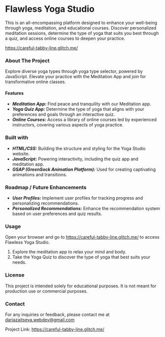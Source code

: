 # Flawless Yoga Studio

This is an all-encompassing platform designed to enhance your well-being through yoga, meditation, and educational courses. Discover personalized meditation sessions, determine the type of yoga that suits you best through a quiz, and access online courses to deepen your practice.

<https://careful-tabby-line.glitch.me/>

### About The Project
Explore diverse yoga types through yoga type selector, powered by JavaScript. Elevate your practice with the Meditation App and join for transformative online classes.
#### Features
* ***Meditation App:*** Find peace and tranquility with our Meditation app.
* ***Yoga Quiz App:*** Determine the type of yoga that aligns with your preferences and goals through an interactive quiz.
* ***Online Courses:*** Access a library of online courses led by experienced instructors, covering various aspects of yoga practice.

### Built with
* ***HTML/CSS:*** Building the structure and styling for the Yoga Studio website.
* ***JavaScript:*** Powering interactivity, including the quiz app and meditation app.
* ***GSAP (GreenSock Animation Platform):*** Used for creating captivating animations and transitions.

### Roadmap / Future Enhancements
* ***User Profiles:*** Implement user profiles for tracking progress and personalizing recommendations.
* ***Personalized Recommendations:*** Enhance the recommendation system based on user preferences and quiz results.

### Usage
Open your browser and go to <https://careful-tabby-line.glitch.me/> to access Flawless Yoga Studio.

1. Explore the meditation app to relax your mind and body.
2. Take the Yoga Quiz to discover the type of yoga that best suits your needs.

### License

This project is intended solely for educational purposes. It is not meant for production use or commercial purposes.

### Contact

For any inquiries or feedback, please contact me at [dariazaitseva.webdev@gmail.com](dariazaitseva.webdev@gmail.com)

Project Link: <https://careful-tabby-line.glitch.me/>
